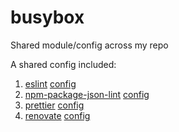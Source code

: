 # busybox

Shared module/config across my repo

A shared config included:

1. [eslint](https://eslint.org/) [config](./packages/eslint-config)
2. [npm-package-json-lint](https://npmpackagejsonlint.org/en/) [config](./packages/npm-package-json-lint-config)
3. [prettier](https://prettier.io/) [config](./packages/prettier-config)
4. [renovate](https://renovate.whitesourcesoftware.com/) [config](./packages/renovate-config)
